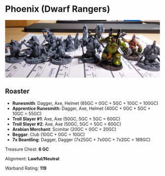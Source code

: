 # Phoenix (Dwarf Rangers)

![phoenix warband](diary-20181214-1.jpg)

## Roaster

* **Runesmith**: Dagger, Axe, Helmet (85GC + 0GC + 5GC + 10GC = 100GC)
* **Apprentice Runesmith**: Dagger, Axe, Helmet (40GC + 0GC + 5GC + 10GC = 55GC)
* **Troll Slayer #1**: Axe, Axe (50GC, 5GC + 5GC = 60GC)
* **Troll Slayer #2**: Axe, Axe (50GC, 5GC + 5GC = 60GC)
* **Arabian Merchant**: Scimitar (20GC + 0GC = 20GC)
* **Beggar**: Club (10GC + 0GC = 10GC)
* **7x Beardling**: Dagger, Dagger (7x25GC + 7x0GC + 7x2GC = 189GC)

Treasure Chest: **6 GC**

Alignment: **Lawful/Neutral**

Warband Rating: **119**

